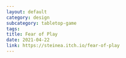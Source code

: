 ```yaml
---
layout: default
category: design
subcategory: tabletop-game
tags:
title: Fear of Play
date: 2021-04-22
link: https://steinea.itch.io/fear-of-play
---
```

